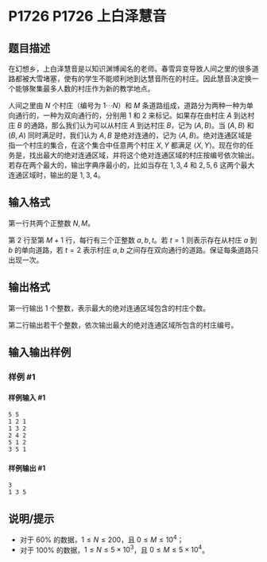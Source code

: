 # P1726 P1726 上白泽慧音

## 题目描述

在幻想乡，上白泽慧音是以知识渊博闻名的老师。春雪异变导致人间之里的很多道路都被大雪堵塞，使有的学生不能顺利地到达慧音所在的村庄。因此慧音决定换一个能够聚集最多人数的村庄作为新的教学地点。

人间之里由 $N$ 个村庄（编号为 $1\cdots N$）和 $M$ 条道路组成，道路分为两种一种为单向通行的，一种为双向通行的，分别用 $1$ 和 $2$ 来标记。如果存在由村庄 $A$ 到达村庄 $B$ 的通路，那么我们认为可以从村庄 $A$ 到达村庄 $B$，记为 $(A,B)$。当 $(A,B)$ 和 $(B,A)$ 同时满足时，我们认为 $A,B$ 是绝对连通的，记为 $\langle A,B\rangle$。绝对连通区域是指一个村庄的集合，在这个集合中任意两个村庄 $X,Y$ 都满足 $\langle X,Y\rangle$。现在你的任务是，找出最大的绝对连通区域，并将这个绝对连通区域的村庄按编号依次输出。若存在两个最大的，输出字典序最小的，比如当存在 $1,3,4$ 和 $2,5,6$ 这两个最大连通区域时，输出的是 $1,3,4$。


## 输入格式

第一行共两个正整数 $N,M$。

第 $2$ 行至第 $M+1$ 行，每行有三个正整数 $a,b,t$。若 $t = 1$ 则表示存在从村庄 $a$ 到 $b$ 的单向道路，若 $t = 2$ 表示村庄 $a,b$ 之间存在双向通行的道路。保证每条道路只出现一次。


## 输出格式

第一行输出 $1$ 个整数，表示最大的绝对连通区域包含的村庄个数。

第二行输出若干个整数，依次输出最大的绝对连通区域所包含的村庄编号。


## 输入输出样例

### 样例 #1

#### 样例输入 #1

```
5 5
1 2 1
1 3 2
2 4 2
5 1 2
3 5 1
```

#### 样例输出 #1

```
3
1 3 5
```

## 说明/提示

- 对于 $60\%$ 的数据，$1\le N \le 200$，且 $0\le M \le 10^4$；
- 对于 $100\%$ 的数据，$1\le N \le 5\times 10^3$，且 $0\le M \le 5\times 10^4$。
